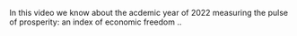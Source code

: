 In this video we know about the acdemic year of 2022 measuring the pulse of prosperity: an index of economic freedom ..
